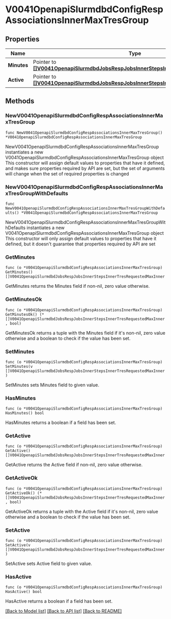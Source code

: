 # V0041OpenapiSlurmdbdConfigRespAssociationsInnerMaxTresGroup

## Properties

Name | Type | Description | Notes
------------ | ------------- | ------------- | -------------
**Minutes** | Pointer to [**[]V0041OpenapiSlurmdbdJobsRespJobsInnerStepsInnerTresRequestedMaxInner**](V0041OpenapiSlurmdbdJobsRespJobsInnerStepsInnerTresRequestedMaxInner.md) |  | [optional] 
**Active** | Pointer to [**[]V0041OpenapiSlurmdbdJobsRespJobsInnerStepsInnerTresRequestedMaxInner**](V0041OpenapiSlurmdbdJobsRespJobsInnerStepsInnerTresRequestedMaxInner.md) |  | [optional] 

## Methods

### NewV0041OpenapiSlurmdbdConfigRespAssociationsInnerMaxTresGroup

`func NewV0041OpenapiSlurmdbdConfigRespAssociationsInnerMaxTresGroup() *V0041OpenapiSlurmdbdConfigRespAssociationsInnerMaxTresGroup`

NewV0041OpenapiSlurmdbdConfigRespAssociationsInnerMaxTresGroup instantiates a new V0041OpenapiSlurmdbdConfigRespAssociationsInnerMaxTresGroup object
This constructor will assign default values to properties that have it defined,
and makes sure properties required by API are set, but the set of arguments
will change when the set of required properties is changed

### NewV0041OpenapiSlurmdbdConfigRespAssociationsInnerMaxTresGroupWithDefaults

`func NewV0041OpenapiSlurmdbdConfigRespAssociationsInnerMaxTresGroupWithDefaults() *V0041OpenapiSlurmdbdConfigRespAssociationsInnerMaxTresGroup`

NewV0041OpenapiSlurmdbdConfigRespAssociationsInnerMaxTresGroupWithDefaults instantiates a new V0041OpenapiSlurmdbdConfigRespAssociationsInnerMaxTresGroup object
This constructor will only assign default values to properties that have it defined,
but it doesn't guarantee that properties required by API are set

### GetMinutes

`func (o *V0041OpenapiSlurmdbdConfigRespAssociationsInnerMaxTresGroup) GetMinutes() []V0041OpenapiSlurmdbdJobsRespJobsInnerStepsInnerTresRequestedMaxInner`

GetMinutes returns the Minutes field if non-nil, zero value otherwise.

### GetMinutesOk

`func (o *V0041OpenapiSlurmdbdConfigRespAssociationsInnerMaxTresGroup) GetMinutesOk() (*[]V0041OpenapiSlurmdbdJobsRespJobsInnerStepsInnerTresRequestedMaxInner, bool)`

GetMinutesOk returns a tuple with the Minutes field if it's non-nil, zero value otherwise
and a boolean to check if the value has been set.

### SetMinutes

`func (o *V0041OpenapiSlurmdbdConfigRespAssociationsInnerMaxTresGroup) SetMinutes(v []V0041OpenapiSlurmdbdJobsRespJobsInnerStepsInnerTresRequestedMaxInner)`

SetMinutes sets Minutes field to given value.

### HasMinutes

`func (o *V0041OpenapiSlurmdbdConfigRespAssociationsInnerMaxTresGroup) HasMinutes() bool`

HasMinutes returns a boolean if a field has been set.

### GetActive

`func (o *V0041OpenapiSlurmdbdConfigRespAssociationsInnerMaxTresGroup) GetActive() []V0041OpenapiSlurmdbdJobsRespJobsInnerStepsInnerTresRequestedMaxInner`

GetActive returns the Active field if non-nil, zero value otherwise.

### GetActiveOk

`func (o *V0041OpenapiSlurmdbdConfigRespAssociationsInnerMaxTresGroup) GetActiveOk() (*[]V0041OpenapiSlurmdbdJobsRespJobsInnerStepsInnerTresRequestedMaxInner, bool)`

GetActiveOk returns a tuple with the Active field if it's non-nil, zero value otherwise
and a boolean to check if the value has been set.

### SetActive

`func (o *V0041OpenapiSlurmdbdConfigRespAssociationsInnerMaxTresGroup) SetActive(v []V0041OpenapiSlurmdbdJobsRespJobsInnerStepsInnerTresRequestedMaxInner)`

SetActive sets Active field to given value.

### HasActive

`func (o *V0041OpenapiSlurmdbdConfigRespAssociationsInnerMaxTresGroup) HasActive() bool`

HasActive returns a boolean if a field has been set.


[[Back to Model list]](../README.md#documentation-for-models) [[Back to API list]](../README.md#documentation-for-api-endpoints) [[Back to README]](../README.md)


